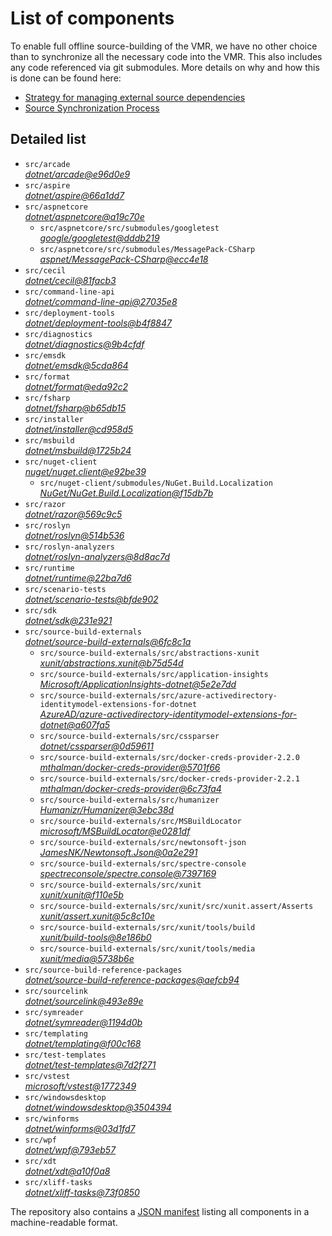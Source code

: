 ﻿# List of components

To enable full offline source-building of the VMR, we have no other choice than to synchronize all the necessary code into the VMR. This also includes any code referenced via git submodules. More details on why and how this is done can be found here:
- [Strategy for managing external source dependencies](src/arcade/Documentation/UnifiedBuild/VMR-Strategy-For-External-Source.md)
- [Source Synchronization Process](src/arcade/Documentation/UnifiedBuild/VMR-Design-And-Operation.md#source-synchronization-process)

## Detailed list

<!-- component list beginning -->
- `src/arcade`  
*[dotnet/arcade@e96d0e9](https://github.com/dotnet/arcade/tree/e96d0e9f197ef2be216415e19ec927adfaefb82a)*
- `src/aspire`  
*[dotnet/aspire@66a1dd7](https://github.com/dotnet/aspire/tree/66a1dd77e4077592a587c1429c8814d1057dc474)*
- `src/aspnetcore`  
*[dotnet/aspnetcore@a19c70e](https://github.com/dotnet/aspnetcore/tree/a19c70eba3f89c7cbe9447f029b4c63322f47846)*
    - `src/aspnetcore/src/submodules/googletest`  
    *[google/googletest@dddb219](https://github.com/google/googletest/tree/dddb219c3eb96d7f9200f09b0a381f016e6b4562)*
    - `src/aspnetcore/src/submodules/MessagePack-CSharp`  
    *[aspnet/MessagePack-CSharp@ecc4e18](https://github.com/aspnet/MessagePack-CSharp/tree/ecc4e18ad7a0c7db51cd7e3d2997a291ed01444d)*
- `src/cecil`  
*[dotnet/cecil@81facb3](https://github.com/dotnet/cecil/tree/81facb3f6009be2cdce70df30452bb75e9a8f993)*
- `src/command-line-api`  
*[dotnet/command-line-api@27035e8](https://github.com/dotnet/command-line-api/tree/27035e88527f555a3806ae7d63af7501b41ea5d5)*
- `src/deployment-tools`  
*[dotnet/deployment-tools@b4f8847](https://github.com/dotnet/deployment-tools/tree/b4f8847a36543b3274dc252534d0175de35bd16c)*
- `src/diagnostics`  
*[dotnet/diagnostics@9b4cfdf](https://github.com/dotnet/diagnostics/tree/9b4cfdfde85a1bcab1e87e78be8db99785ba3e1f)*
- `src/emsdk`  
*[dotnet/emsdk@5cda864](https://github.com/dotnet/emsdk/tree/5cda86493ac07dce11dcb04323d2b57eecff00b7)*
- `src/format`  
*[dotnet/format@eda92c2](https://github.com/dotnet/format/tree/eda92c290b08a2be0fcb8e79ac07ebc94dffb2a3)*
- `src/fsharp`  
*[dotnet/fsharp@b65db15](https://github.com/dotnet/fsharp/tree/b65db15f3262c439f81e6d02c0b8a6892a737e60)*
- `src/installer`  
*[dotnet/installer@cd958d5](https://github.com/dotnet/installer/tree/cd958d5b1863b6d51780737919abef12690d2902)*
- `src/msbuild`  
*[dotnet/msbuild@1725b24](https://github.com/dotnet/msbuild/tree/1725b247e8737804076c8ff3b09fcee02ecdf51e)*
- `src/nuget-client`  
*[nuget/nuget.client@e92be39](https://github.com/nuget/nuget.client/tree/e92be3915309e687044768de38933ac5fc4cb40c)*
    - `src/nuget-client/submodules/NuGet.Build.Localization`  
    *[NuGet/NuGet.Build.Localization@f15db7b](https://github.com/NuGet/NuGet.Build.Localization/tree/f15db7b7c6f5affbea268632ef8333d2687c8031)*
- `src/razor`  
*[dotnet/razor@569c9c5](https://github.com/dotnet/razor/tree/569c9c50f393066c853bc796f3b5c720b35e55aa)*
- `src/roslyn`  
*[dotnet/roslyn@514b536](https://github.com/dotnet/roslyn/tree/514b5364881b9a36a2630ab7c0160f8e642fc1b3)*
- `src/roslyn-analyzers`  
*[dotnet/roslyn-analyzers@8d8ac7d](https://github.com/dotnet/roslyn-analyzers/tree/8d8ac7de5f76d08f457465027b67f805a4153899)*
- `src/runtime`  
*[dotnet/runtime@22ba7d6](https://github.com/dotnet/runtime/tree/22ba7d607bb1d9caa0db9afcdc47eb5cef641fcb)*
- `src/scenario-tests`  
*[dotnet/scenario-tests@bfde902](https://github.com/dotnet/scenario-tests/tree/bfde902a10d7b672f4fc7e844198ede405dbb9c6)*
- `src/sdk`  
*[dotnet/sdk@231e921](https://github.com/dotnet/sdk/tree/231e921dd53cb4f57acfae42b5984e4103d6b557)*
- `src/source-build-externals`  
*[dotnet/source-build-externals@6fc8c1a](https://github.com/dotnet/source-build-externals/tree/6fc8c1ac45220a4d9b4c59bf2ff187dafcb1da3f)*
    - `src/source-build-externals/src/abstractions-xunit`  
    *[xunit/abstractions.xunit@b75d54d](https://github.com/xunit/abstractions.xunit/tree/b75d54d73b141709f805c2001b16f3dd4d71539d)*
    - `src/source-build-externals/src/application-insights`  
    *[Microsoft/ApplicationInsights-dotnet@5e2e7dd](https://github.com/Microsoft/ApplicationInsights-dotnet/tree/5e2e7ddda961ec0e16a75b1ae0a37f6a13c777f5)*
    - `src/source-build-externals/src/azure-activedirectory-identitymodel-extensions-for-dotnet`  
    *[AzureAD/azure-activedirectory-identitymodel-extensions-for-dotnet@a607fa5](https://github.com/AzureAD/azure-activedirectory-identitymodel-extensions-for-dotnet/tree/a607fa5e0005a6178cf1d2fed4fa0f8179cdb186)*
    - `src/source-build-externals/src/cssparser`  
    *[dotnet/cssparser@0d59611](https://github.com/dotnet/cssparser/tree/0d59611784841735a7778a67aa6e9d8d000c861f)*
    - `src/source-build-externals/src/docker-creds-provider-2.2.0`  
    *[mthalman/docker-creds-provider@5701f66](https://github.com/mthalman/docker-creds-provider/tree/5701f6667c1fbd805684857baaa860383bbdfed7)*
    - `src/source-build-externals/src/docker-creds-provider-2.2.1`  
    *[mthalman/docker-creds-provider@6c73fa4](https://github.com/mthalman/docker-creds-provider/tree/6c73fa4784795ae07f49305a057abf5c473d2adb)*
    - `src/source-build-externals/src/humanizer`  
    *[Humanizr/Humanizer@3ebc38d](https://github.com/Humanizr/Humanizer/tree/3ebc38de585fc641a04b0e78ed69468453b0f8a1)*
    - `src/source-build-externals/src/MSBuildLocator`  
    *[microsoft/MSBuildLocator@e0281df](https://github.com/microsoft/MSBuildLocator/tree/e0281df33274ac3c3e22acc9b07dcb4b31d57dc0)*
    - `src/source-build-externals/src/newtonsoft-json`  
    *[JamesNK/Newtonsoft.Json@0a2e291](https://github.com/JamesNK/Newtonsoft.Json/tree/0a2e291c0d9c0c7675d445703e51750363a549ef)*
    - `src/source-build-externals/src/spectre-console`  
    *[spectreconsole/spectre.console@7397169](https://github.com/spectreconsole/spectre.console/tree/7397169a2757dc3657598bdea4ac222c0f283425)*
    - `src/source-build-externals/src/xunit`  
    *[xunit/xunit@f110e5b](https://github.com/xunit/xunit/tree/f110e5bee5dfd4c08339587c9c3df9292fcb597c)*
    - `src/source-build-externals/src/xunit/src/xunit.assert/Asserts`  
    *[xunit/assert.xunit@5c8c10e](https://github.com/xunit/assert.xunit/tree/5c8c10e085eb42f39f2fe0b40c94bf56649eb0a4)*
    - `src/source-build-externals/src/xunit/tools/build`  
    *[xunit/build-tools@8e186b0](https://github.com/xunit/build-tools/tree/8e186b0f8e398796e75453f3f18952b06d29fdfd)*
    - `src/source-build-externals/src/xunit/tools/media`  
    *[xunit/media@5738b6e](https://github.com/xunit/media/tree/5738b6e86f08e0389c4392b939c20e3eca2d9822)*
- `src/source-build-reference-packages`  
*[dotnet/source-build-reference-packages@aefcb94](https://github.com/dotnet/source-build-reference-packages/tree/aefcb948d0ba9e0215f5081004f94309873124fc)*
- `src/sourcelink`  
*[dotnet/sourcelink@493e89e](https://github.com/dotnet/sourcelink/tree/493e89e2251674d974480b9523added944d45ed2)*
- `src/symreader`  
*[dotnet/symreader@1194d0b](https://github.com/dotnet/symreader/tree/1194d0bd9b2a0257706a2635531948ceaa02e729)*
- `src/templating`  
*[dotnet/templating@f00c168](https://github.com/dotnet/templating/tree/f00c168c37b6fcac873a44538835c067c851affd)*
- `src/test-templates`  
*[dotnet/test-templates@7d2f271](https://github.com/dotnet/test-templates/tree/7d2f2719628e6744f3172a2d48e0d1f600b360c0)*
- `src/vstest`  
*[microsoft/vstest@1772349](https://github.com/microsoft/vstest/tree/17723493fc8befbb889db2ff17b1ac98ba7b7c48)*
- `src/windowsdesktop`  
*[dotnet/windowsdesktop@3504394](https://github.com/dotnet/windowsdesktop/tree/35043947917c50e301196493f952d08600e3fd4d)*
- `src/winforms`  
*[dotnet/winforms@03d1fd7](https://github.com/dotnet/winforms/tree/03d1fd7ba7f16194c80b5bf39a4879ac0c7a823c)*
- `src/wpf`  
*[dotnet/wpf@793eb57](https://github.com/dotnet/wpf/tree/793eb57cc75af91afad52eb77676c63f0001e49a)*
- `src/xdt`  
*[dotnet/xdt@a10f0a8](https://github.com/dotnet/xdt/tree/a10f0a85b91b1e2e18cbd2ea2537eae9c5a64ea9)*
- `src/xliff-tasks`  
*[dotnet/xliff-tasks@73f0850](https://github.com/dotnet/xliff-tasks/tree/73f0850939d96131c28cf6ea6ee5aacb4da0083a)*
<!-- component list end -->

The repository also contains a [JSON manifest](https://github.com/dotnet/dotnet/blob/main/src/source-manifest.json) listing all components in a machine-readable format.

